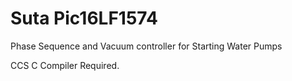 # Suta Pic16LF1574
Phase Sequence and Vacuum controller for Starting Water Pumps

CCS C Compiler Required.
